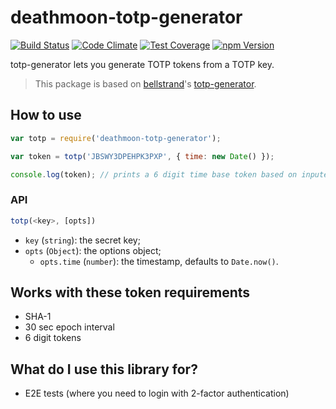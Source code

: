 # deathmoon-totp-generator

[![Build Status](https://travis-ci.org/nbut-developers/totp-generator.svg?branch=master)](https://travis-ci.org/nbut-developers/totp-generator)
[![Code Climate](https://codeclimate.com/github/NBUT-Developers/totp-generator/badges/gpa.svg)](https://codeclimate.com/github/NBUT-Developers/totp-generator)
[![Test Coverage](https://codeclimate.com/github/NBUT-Developers/totp-generator/badges/coverage.svg)](https://codeclimate.com/github/NBUT-Developers/totp-generator/coverage)
[![npm Version](https://img.shields.io/npm/v/deathmoon-totp-generator.svg)](https://www.npmjs.com/package/deathmoon-totp-generator)

totp-generator lets you generate TOTP tokens from a TOTP key.

> This package is based on [bellstrand](https://github.com/bellstrand)'s [totp-generator](https://github.com/bellstrand/totp-generator).

## How to use

```javascript
var totp = require('deathmoon-totp-generator');

var token = totp('JBSWY3DPEHPK3PXP', { time: new Date() });

console.log(token); // prints a 6 digit time base token based on inputed key and time
```

### API

```javascript
totp(<key>, [opts])
```

+ `key` (`string`): the secret key;
+ `opts` (`Object`): the options object;
    - `opts.time` (`number`): the timestamp, defaults to `Date.now()`.

## Works with these token requirements

- SHA-1
- 30 sec epoch interval
- 6 digit tokens

## What do I use this library for?

- E2E tests (where you need to login with 2-factor authentication)
